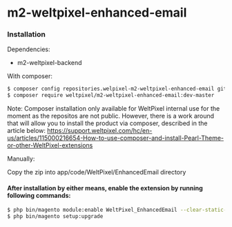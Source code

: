 # m2-weltpixel-enhanced-email

### Installation

Dependencies:
 - m2-weltpixel-backend

With composer:

```sh
$ composer config repositories.welpixel-m2-weltpixel-enhanced-email git git@github.com:Weltpixel/m2-weltpixel-enhanced-email.git
$ composer require weltpixel/m2-weltpixel-enhanced-email:dev-master
```
Note: Composer installation only available for WeltPixel internal use for the moment as the repositos are not public. However, there is a work around that will allow you to install the product via composer, described in the article below: https://support.weltpixel.com/hc/en-us/articles/115000216654-How-to-use-composer-and-install-Pearl-Theme-or-other-WeltPixel-extensions


Manually:

Copy the zip into app/code/WeltPixel/EnhancedEmail directory


#### After installation by either means, enable the extension by running following commands:

```sh
$ php bin/magento module:enable WeltPixel_EnhancedEmail --clear-static-content
$ php bin/magento setup:upgrade
```

